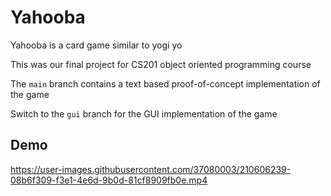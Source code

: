 # Yahooba

Yahooba is a card game similar to yogi yo

This was our final project for CS201 object oriented programming course 

The `main` branch contains a text based proof-of-concept implementation of the game

Switch to the `gui` branch for the GUI implementation of the game

## Demo
https://user-images.githubusercontent.com/37080003/210606239-08b6f309-f3e1-4e6d-9b0d-81cf8909fb0e.mp4

